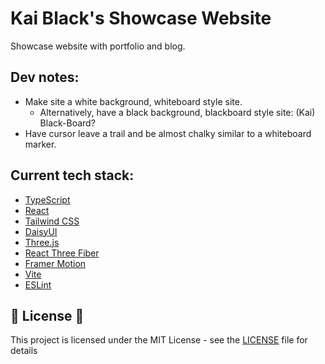 # Kai Black's Showcase Website

Showcase website with portfolio and blog.

## Dev notes:
- Make site a white background, whiteboard style site.
  - Alternatively, have a black background, blackboard style site: (Kai) Black-Board?
- Have cursor leave a trail and be almost chalky similar to a whiteboard marker.

## Current tech stack:
- [TypeScript](https://www.typescriptlang.org/)
- [React](https://reactjs.org/)
- [Tailwind CSS](https://tailwindcss.com/)
- [DaisyUI](https://daisyui.com/)
- [Three.js](https://threejs.org/)
- [React Three Fiber](https://docs.pmnd.rs/react-three-fiber/getting-started/introduction)
- [Framer Motion](https://www.framer.com/motion/)
- [Vite](https://vitejs.dev/)
- [ESLint](https://eslint.org/)

## 📝 License 📝

This project is licensed under the MIT License - see the [LICENSE](/LICENSE) file for details
